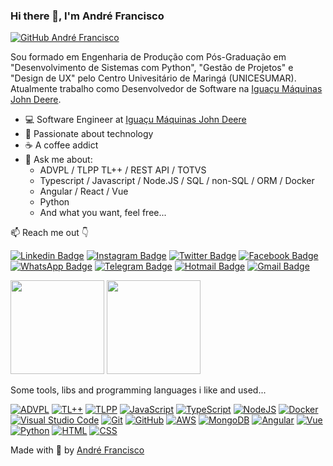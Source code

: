 ### Hi there 👋, I'm André Francisco

[![GitHub André Francisco](https://img.shields.io/github/followers/andrefrancisco94?label=follow&style=social)](https://github.com/andrefrancisco94)

Sou formado em Engenharia de Produção com Pós-Graduação em  "Desenvolvimento de Sistemas com Python", "Gestão de Projetos" e "Design de UX" pelo Centro Univesitário de Maringá (UNICESUMAR). Atualmente trabalho como Desenvolvedor de Software na [Iguaçu Máquinas John Deere](https://www.iguacumaquinas.com.br/).

- 💻 Software Engineer at [Iguaçu Máquinas John Deere](https://www.iguacumaquinas.com.br/)
- 🚀 Passionate about technology
- ☕ A coffee addict
- 💬 Ask me about:
  - ADVPL / TLPP TL++ / REST API / TOTVS
  - Typescript / Javascript / Node.JS / SQL / non-SQL / ORM / Docker
  - Angular / React / Vue
  - Python
  - And what you want, feel free...

📫 Reach me out 👇

[![Linkedin Badge](https://img.shields.io/badge/LinkedIn-0077B5?style=flat-square&logo=linkedin&logoColor=white&link=https://www.linkedin.com/in/andre-francisco9/)](https://www.linkedin.com/in/andre-francisco9/)
[![Instagram Badge](https://img.shields.io/badge/Instagram-E4405F?style=flat-square&logo=instagram&logoColor=white&link=https://www.instagram.com/andre.fco27/)](https://www.instagram.com/andre.fco27/)
[![Twitter Badge](https://img.shields.io/badge/Twitter-1DA1F2?style=flat-square&logo=twitter&logoColor=white&link=https://twitter.com/andree_fco/)](https://twitter.com/andree_fco/)
[![Facebook Badge](https://img.shields.io/badge/Facebook-1877F2?style=flat-square&logo=facebook&logoColor=white&link=https://www.facebook.com/andre.fco94/)](https://www.facebook.com/andre.fco94/)
[![WhatsApp Badge](https://img.shields.io/badge/WhatsApp-25D366?style=flat-square&logo=whatsapp&logoColor=white&link=https://api.whatsapp.com/send?phone=5544998790822)](https://api.whatsapp.com/send?phone=5544998790822)
[![Telegram Badge](https://img.shields.io/badge/Telegram-2CA5E0?style=flat-square&logo=telegram&logoColor=white&link=https://t.me/andrefco94)](https://t.me/andrefco94)
[![Hotmail Badge](https://img.shields.io/badge/Microsoft_Outlook-0078D4?style=flat-square&logo=microsoft-outlook&logoColor=white&link=mailto:andre.fco@hotmail.com)](mailto:andre.fco@hotmail.com)
[![Gmail Badge](https://img.shields.io/badge/Gmail-D14836?style=flat-square&logo=gmail&logoColor=white&link=mailto:andre.fco94@gmail.com)](mailto:andre.fco94@gmail.com)

<p></p>

<div>
    <img height="150em" src="https://github-readme-stats.vercel.app/api?username=andrefrancisco94&show_icons=true&theme=dracula&include_all_commits=true&count_private=true"/>
    <img height="150em" src="https://github-readme-stats.vercel.app/api/top-langs/?username=andrefrancisco94&layout=compact&langs_count=16&theme=dracula"/>
</div>

<p></p>

Some tools, libs and programming languages i like and used...


[![ADVPL](https://img.shields.io/badge/ADVPL-4B3264?style=for-the-badge&logo=ADVPL&logoColor=white&link=https://github.com/andrefrancisco94)](https://github.com/andrefrancisco94/)
[![TL++](https://img.shields.io/badge/TL++-%23430098.svg?style=for-the-badge&logo=TL++&logoColor=white&link=https://github.com/andrefrancisco94)](https://github.com/andrefrancisco94/)
[![TLPP](https://img.shields.io/badge/TLPP-%23FF6600.svg?&style=for-the-badge&logo=TLPP&logoColor=white&link=https://github.com/andrefrancisco94)](https://github.com/andrefrancisco94/)
[![JavaScript](https://img.shields.io/badge/JavaScript-F7DF1E?style=for-the-badge&logo=javascript&logoColor=black)](https://github.com/andrefrancisco94/)
[![TypeScript](https://img.shields.io/badge/typescript-%23007ACC.svg?style=for-the-badge&logo=typescript&logoColor=white&link=https://github.com/andrefrancisco94)](https://github.com/andrefrancisco94/)
[![NodeJS](https://img.shields.io/badge/node.js-6DA55F?style=for-the-badge&logo=node.js&logoColor=white&link=https://github.com/andrefrancisco94)](https://github.com/andrefrancisco94/)
[![Docker](https://img.shields.io/badge/docker-%230db7ed.svg?style=for-the-badge&logo=docker&logoColor=white&link=https://github.com/andrefrancisco94)](https://github.com/andrefrancisco94/)
[![Visual Studio Code](https://img.shields.io/badge/Visual%20Studio%20Code-0078d7.svg?style=for-the-badge&logo=visual-studio-code&logoColor=white&link=https://github.com/andrefrancisco94)](https://github.com/andrefrancisco94/)
[![Git](https://img.shields.io/badge/git-%23F05033.svg?style=for-the-badge&logo=git&logoColor=white&link=https://github.com/andrefrancisco94)](https://github.com/andrefrancisco94/)
[![GitHub](https://img.shields.io/badge/github-%23121011.svg?style=for-the-badge&logo=github&logoColor=white&link=https://github.com/andrefrancisco94)](https://github.com/andrefrancisco94/)
[![AWS](https://img.shields.io/badge/AWS-%23FF9900.svg?style=for-the-badge&logo=amazon-aws&logoColor=white&link=https://github.com/andrefrancisco94)](https://github.com/andrefrancisco94/)
[![MongoDB](https://img.shields.io/badge/MongoDB-%234ea94b.svg?style=for-the-badge&logo=mongodb&logoColor=white&link=https://github.com/andrefrancisco94)](https://github.com/andrefrancisco94/)
[![Angular](https://img.shields.io/badge/Angular-DD0031?style=for-the-badge&logo=angular&logoColor=white&link=https://github.com/andrefrancisco94)](https://github.com/andrefrancisco94/)
[![Vue](https://img.shields.io/badge/Vue.js-35495E?style=for-the-badge&logo=vue.js&logoColor=4FC08D)](https://github.com/andrefrancisco94/)
[![Python](https://img.shields.io/badge/Python-14354C?style=for-the-badge&logo=python&logoColor=white&link=https://github.com/andrefrancisco94)](https://github.com/andrefrancisco94/)
[![HTML](https://img.shields.io/badge/HTML5-E34F26?style=for-the-badge&logo=html5&logoColor=white&link=https://github.com/andrefrancisco94)](https://github.com/andrefrancisco94/)
[![CSS](https://img.shields.io/badge/CSS3-1572B6?style=for-the-badge&logo=css3&logoColor=white&link=https://github.com/andrefrancisco94)](https://github.com/andrefrancisco94/)
<!-- [![Postgres](https://img.shields.io/badge/postgres-%23316192.svg?style=for-the-badge&logo=postgresql&logoColor=white&link=https://github.com/andrefrancisco94)](https://github.com/andrefrancisco94/) -->
<!-- [![Redis](https://img.shields.io/badge/redis-%23DD0031.svg?style=for-the-badge&logo=redis&logoColor=white&link=https://github.com/andrefrancisco94)](https://github.com/andrefrancisco94/) -->


Made with 💜 by <a href="https://www.facebook.com/andre.fco94/" target="_blank">André Francisco</a>
